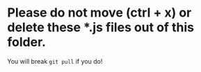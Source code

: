 # Please do not move (ctrl + x) or delete these *.js files out of this folder.
You will break ``git pull`` if you do!
